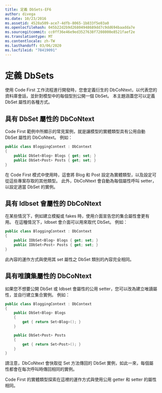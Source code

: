 ```yaml
---
title: 定義 DbSets-EF6
author: divega
ms.date: 10/23/2016
ms.assetid: 4528a509-ace7-4dfb-8065-1b833f5e03a0
ms.openlocfilehash: 045b22d2b9d26804948689dd7c9dd694baadda7e
ms.sourcegitcommit: cc0ff36e46e9ed3527638f7208000e8521faef2e
ms.translationtype: MT
ms.contentlocale: zh-TW
ms.lasthandoff: 03/06/2020
ms.locfileid: "78419091"
---
```

# <a name="defining-dbsets"></a>定義 DbSets
使用 Code First 工作流程進行開發時，您會定義衍生的 DbCoNtext，以代表您的資料庫會話，並針對模型中的每個型別公開一個 DbSet。 本主題涵蓋您可以定義 DbSet 屬性的各種方式。  

## <a name="dbcontext-with-dbset-properties"></a>具有 DbSet 屬性的 DbCoNtext  

Code First 範例中所顯示的常見案例，就是讓模型的實體類型具有公用自動 DbSet 屬性的 DbCoNtext。 例如：  

``` csharp
public class BloggingContext : DbContext
{
    public DbSet<Blog> Blogs { get; set; }
    public DbSet<Post> Posts { get; set; }
}
```  

在 Code First 模式中使用時，這會將 Blog 和 Post 設定為實體類型，以及設定可從這些專案存取的其他類型。 此外，DbCoNtext 會自動為每個屬性呼叫 setter，以設定適當 DbSet 的實例。  

## <a name="dbcontext-with-idbset-properties"></a>具有 Idbset 會屬性的 DbCoNtext  

在某些情況下，例如建立模擬或 fakes 時，使用介面宣告您的集合屬性會更有用。 在這種情況下，Idbset 會介面可以用來取代 DbSet。 例如：  

``` csharp
public class BloggingContext : DbContext
{
    public IDbSet<Blog> Blogs { get; set; }
    public IDbSet<Post> Posts { get; set; }
}
```  

此內容的運作方式與使用其 set 屬性之 DbSet 類別的內容完全相同。  

## <a name="dbcontext-with-read-only-set-properties"></a>具有唯讀集屬性的 DbCoNtext  

如果您不想要公開 DbSet 或 Idbset 會屬性的公用 setter，您可以改為建立唯讀屬性，並自行建立集合實例。 例如：  

``` csharp
public class BloggingContext : DbContext
{
    public DbSet<Blog> Blogs
    {
        get { return Set<Blog>(); }
    }

    public DbSet<Post> Posts
    {
        get { return Set<Post>(); }
    }
}
```  

請注意，DbCoNtext 會快取從 Set 方法傳回的 DbSet 實例，如此一來，每個屬性都會在每次呼叫時傳回相同的實例。  

Code First 的實體類型探索在這裡的運作方式與使用公用 getter 和 setter 的屬性相同。  
